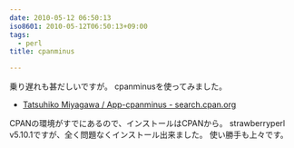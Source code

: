 ```yaml
---
date: 2010-05-12 06:50:13
iso8601: 2010-05-12T06:50:13+09:00
tags:
  - perl
title: cpanminus

---
```


乗り遅れも甚だしいですが。
cpanminusを使ってみました。
<ul>
<li><a href="http://search.cpan.org/dist/App-cpanminus/">Tatsuhiko Miyagawa / App-cpanminus - search.cpan.org</a></li>
</ul>
CPANの環境がすでにあるので、インストールはCPANから。
strawberryperl v5.10.1ですが、全く問題なくインストール出来ました。
使い勝手も上々です。
    	